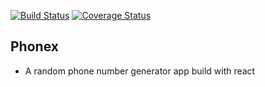 [![Build Status](https://travis-ci.org/DennisWanjiru/phonex.svg?branch=develop)](https://travis-ci.org/DennisWanjiru/phonex) [![Coverage Status](https://coveralls.io/repos/github/DennisWanjiru/phonex/badge.svg?branch=develop)](https://coveralls.io/github/DennisWanjiru/phonex?branch=develop)

## Phonex
- A random phone number generator app build with react